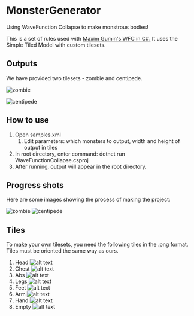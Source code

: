 # MonsterGenerator
Using WaveFunction Collapse to make monstrous bodies!

This is a set of rules used with [Maxim Gumin's WFC in C#.](https://github.com/math-fehr/fast-wfc) It uses the Simple Tiled Model with custom tilesets.

## Outputs
We have provided two tilesets - zombie and centipede.
<p align="left"><img alt="zombie" src="https://i.imgur.com/FQA98n4.png"></p>
<p align="left"><img alt="centipede" src="https://i.imgur.com/WmPIhV0.png"></p>

## How to use
1. Open samples.xml
    1. Edit parameters: which monsters to output, width and height of output in tiles
2. In root directory, enter command: dotnet run WaveFunctionCollapse.csproj
3. After running, output will appear in the root directory.

## Progress shots
Here are some images showing the process of making the project:
<p align="left"><img alt="zombie" src="https://i.imgur.com/FQA98n4.png">
<img alt="centipede" src="https://i.imgur.com/WmPIhV0.png"></p>

## Tiles
To make your own tilesets, you need the following tiles in the .png format.
Tiles must be oriented the same way as ours.
1. Head
![alt text](https://i.imgur.com/RiMIcTR.png "Head Image")
2. Chest
![alt text](https://i.imgur.com/nP0EXBv.png "Chest Image")
3. Abs
![alt text](https://i.imgur.com/eNmM7wJ.png "Abs Image")
4. Legs
![alt text](https://i.imgur.com/1sXJjtI.png "Legs Image")
5. Feet
![alt text](https://i.imgur.com/moZ6lJk.png "Feet Image")
6. Arm
![alt text](https://i.imgur.com/Xp7nZdh.png "Arm Image")
7. Hand
![alt text](https://i.imgur.com/S2xE52R.png "Hand Image")
8. Empty
![alt text](https://i.imgur.com/owWpdcU.png "Empty Image")
